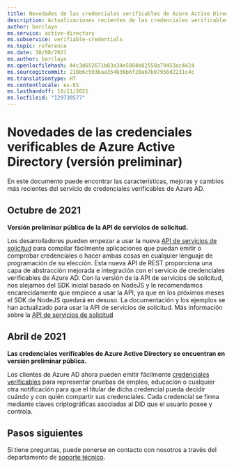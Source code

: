 ```yaml
---
title: Novedades de las credenciales verificables de Azure Active Directory
description: Actualizaciones recientes de las credenciales verificables de Azure Active Directory
author: barclayn
ms.service: active-directory
ms.subservice: verifiable-credentials
ms.topic: reference
ms.date: 10/08/2021
ms.author: barclayn
ms.openlocfilehash: 44c3d652671b83a34e5884b02558a79453ac4424
ms.sourcegitcommit: 216b6c593baa354b36b6f20a67b87956d2231c4c
ms.translationtype: HT
ms.contentlocale: es-ES
ms.lasthandoff: 10/11/2021
ms.locfileid: "129730577"
---
```

# <a name="whats-new-in-azure-active-directory-verifiable-credentials-preview"></a>Novedades de las credenciales verificables de Azure Active Directory (versión preliminar)

En este documento puede encontrar las características, mejoras y cambios más recientes del servicio de credenciales verificables de Azure AD.

## <a name="october-2021"></a>Octubre de 2021

**Versión preliminar pública de la API de servicios de solicitud.**

Los desarrolladores pueden empezar a usar la nueva [API de servicios de solicitud](get-started-request-api.md) para compilar fácilmente aplicaciones que puedan emitir o comprobar credenciales o hacer ambas cosas en cualquier lenguaje de programación de su elección. Esta nueva API de REST proporciona una capa de abstracción mejorada e integración con el servicio de credenciales verificables de Azure AD.
Con la versión de la API de servicios de solicitud, nos alejamos del SDK inicial basado en NodeJS y le recomendamos encarecidamente que empiece a usar la API, ya que en los próximos meses el SDK de NodeJS quedará en desuso. La documentación y los ejemplos se han actualizado para usar la API de servicios de solicitud. Más información sobre la [API de servicios de solicitud](get-started-request-api.md)

## <a name="april-2021"></a>Abril de 2021

**Las credenciales verificables de Azure Active Directory se encuentran en versión preliminar pública.**

Los clientes de Azure AD ahora pueden emitir fácilmente [credenciales verificables](decentralized-identifier-overview.md) para representar pruebas de empleo, educación o cualquier otra notificación para que el titular de dicha credencial pueda decidir cuándo y con quién compartir sus credenciales. Cada credencial se firma mediante claves criptográficas asociadas al DID que el usuario posee y controla.

## <a name="next-steps"></a>Pasos siguientes

Si tiene preguntas, puede ponerse en contacto con nosotros a través del departamento de [soporte técnico](https://azure.microsoft.com/support/options/).
